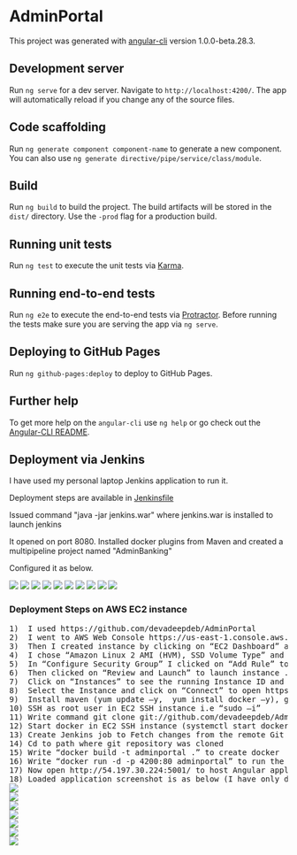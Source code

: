 # AdminPortal

This project was generated with [angular-cli](https://github.com/angular/angular-cli) version 1.0.0-beta.28.3.

## Development server
Run `ng serve` for a dev server. Navigate to `http://localhost:4200/`. The app will automatically reload if you change any of the source files.

## Code scaffolding

Run `ng generate component component-name` to generate a new component. You can also use `ng generate directive/pipe/service/class/module`.

## Build

Run `ng build` to build the project. The build artifacts will be stored in the `dist/` directory. Use the `-prod` flag for a production build.

## Running unit tests

Run `ng test` to execute the unit tests via [Karma](https://karma-runner.github.io).

## Running end-to-end tests

Run `ng e2e` to execute the end-to-end tests via [Protractor](http://www.protractortest.org/).
Before running the tests make sure you are serving the app via `ng serve`.

## Deploying to GitHub Pages

Run `ng github-pages:deploy` to deploy to GitHub Pages.

## Further help

To get more help on the `angular-cli` use `ng help` or go check out the [Angular-CLI README](https://github.com/angular/angular-cli/blob/master/README.md).

## Deployment via Jenkins

<p>I have used my personal laptop Jenkins application to run it.</p>
<p>Deployment steps are available in <a href="https://github.com/devadeepdeb/AdminPortal/blob/master/Jenkinsfile">Jenkinsfile</a></p>
<p>Issued command "java -jar jenkins.war" where jenkins.war is installed to launch jenkins</p>
<p>It opened on port 8080. Installed docker plugins from Maven and created a multipipeline project named "AdminBanking"</p>
<p>Configured it as below.</p>
<img src="Images/angconf1.PNG">
<img src="Images/angconf2.PNG">
<img src="Images/anglog.PNG">
<img src="Images/ang1.PNG">
<img src="Images/ang2.PNG">
<img src="Images/ang3.PNG">
<img src="Images/ang4.PNG">
<img src="Images/ang5.PNG">
<img src="Images/ang6.PNG">
<img src="Images/ang7.PNG">
<h3>Deployment Steps on AWS EC2 instance</h3>
<pre>
1)  I used https://github.com/devadeepdeb/AdminPortal
2)	I went to AWS Web Console https://us-east-1.console.aws.amazon.com/console/home?region=us-east-1# and selected EC2 in Services
3)	Then I created instance by clicking on “EC2 Dashboard” and then “Launch Instance”.
4)	I chose “Amazon Linux 2 AMI (HVM), SSD Volume Type” and “t2 micro type” and proceeded with default settings of “Configure Instance”, “Add Storage”, “Add Tags”.
5)	In “Configure Security Group” I clicked on “Add Rule” to add Type “All traffic” and Source “Anywhere” to be visisble to everyone without any access restriction.
6)	Then clicked on “Review and Launch” to launch instance . The instance will come in “Running State”
7)	Click on “Instances” to see the running Instance ID and note down the Public Ipv4 for my running instance.
8)	Select the Instance and click on “Connect” to open https://console.aws.amazon.com/ec2/v2/connect/ec2-user/yourinstance (EC2 SSH instance or machine)
9)	Install maven (yum update –y,  yum install docker –y), git (yum install git –y), docker (yum install docker  –y), on EC2 SSH instance and check versions of git (git –version), docker (docker –version), maven (mvn –v) to confirm.
10)	SSH as root user in EC2 SSH instance i.e “sudo –i”
11)	Write command git clone git://github.com/devadeepdeb/AdminPortal.git in EC2 SSH instance
12)	Start docker in EC2 SSH instance (systemctl start docker)
13)	Create Jenkins job to Fetch changes from the remote Git repository https://github.com/devadeepdeb/AdminPortal
14)	Cd to path where git repository was cloned
15)	Write “docker build -t adminportal .” to create docker  image on above cloned repo
16)	Write “docker run -d -p 4200:80 adminportal” to run the angular app on AWS EC2 instance.
17)	Now open http://54.197.30.224:5001/ to host Angular application docker container on AWS EC2 instance for end users.
18)	Loaded application screenshot is as below (I have only deployed in AWS EC2 instance. We also need to change springboot consuming api urls accordingly. I have not used Jenkins in AWS deployment)
<img src="Images/AWS EC2 docker-git version.PNG">
<img src="Images/AWS EC2 maven-java version.PNG">
<img src="Images/AWS Security Rules.PNG">
<img src="Images/AWS EC2 instance.PNG">
<img src="Images/AWS Angular SSH 1.PNG">
<img src="Images/AWS Angular SSH 2.PNG">
<img src="Images/Angular APP_AWS.PNG">
